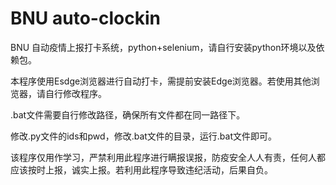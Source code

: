 # BNU auto-clockin

BNU 自动疫情上报打卡系统，python+selenium，请自行安装python环境以及依赖包。

本程序使用Esdge浏览器进行自动打卡，需提前安装Edge浏览器。若使用其他浏览器，请自行修改程序。

.bat文件需要自行修改路径，确保所有文件都在同一路径下。

修改.py文件的ids和pwd，修改.bat文件的目录，运行.bat文件即可。

该程序仅用作学习，严禁利用此程序进行瞒报误报，防疫安全人人有责，任何人都应该按时上报，诚实上报。若利用此程序导致违纪活动，后果自负。

